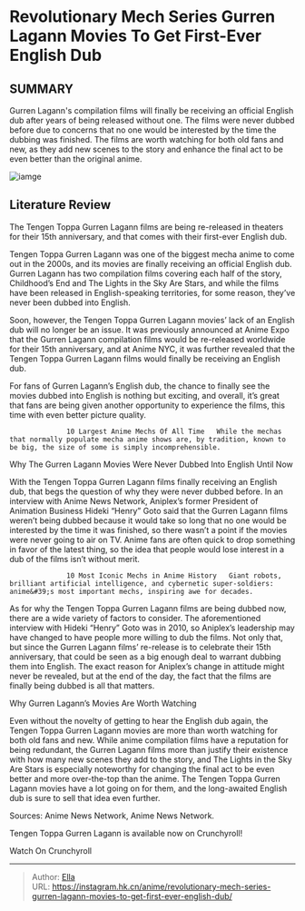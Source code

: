 # Revolutionary Mech Series Gurren Lagann Movies To Get First-Ever English Dub


## SUMMARY 



  Gurren Lagann&#39;s compilation films will finally be receiving an official English dub after years of being released without one.   The films were never dubbed before due to concerns that no one would be interested by the time the dubbing was finished.   The films are worth watching for both old fans and new, as they add new scenes to the story and enhance the final act to be even better than the original anime.  

![iamge](https://static1.srcdn.com/wordpress/wp-content/uploads/2023/11/hocmarketing-org-og-20191-the-epic-return-of-gurren-lagann-movies-to-cinemas-prepare-to-be-blown-away.jpg)

## Literature Review

The Tengen Toppa Gurren Lagann films are being re-released in theaters for their 15th anniversary, and that comes with their first-ever English dub.




Tengen Toppa Gurren Lagann was one of the biggest mecha anime to come out in the 2000s, and its movies are finally receiving an official English dub. Gurren Lagann has two compilation films covering each half of the story, Childhood’s End and The Lights in the Sky Are Stars, and while the films have been released in English-speaking territories, for some reason, they’ve never been dubbed into English.




Soon, however, the Tengen Toppa Gurren Lagann movies’ lack of an English dub will no longer be an issue. It was previously announced at Anime Expo that the Gurren Lagann compilation films would be re-released worldwide for their 15th anniversary, and at Anime NYC, it was further revealed that the Tengen Toppa Gurren Lagann films would finally be receiving an English dub.

          

For fans of Gurren Lagann’s English dub, the chance to finally see the movies dubbed into English is nothing but exciting, and overall, it’s great that fans are being given another opportunity to experience the films, this time with even better picture quality.

                  10 Largest Anime Mechs Of All Time   While the mechas that normally populate mecha anime shows are, by tradition, known to be big, the size of some is simply incomprehensible.   





 Why The Gurren Lagann Movies Were Never Dubbed Into English Until Now 

 

With the Tengen Toppa Gurren Lagann films finally receiving an English dub, that begs the question of why they were never dubbed before. In an interview with Anime News Network, Aniplex’s former President of Animation Business Hideki “Henry” Goto said that the Gurren Lagann films weren’t being dubbed because it would take so long that no one would be interested by the time it was finished, so there wasn’t a point if the movies were never going to air on TV. Anime fans are often quick to drop something in favor of the latest thing, so the idea that people would lose interest in a dub of the films isn’t without merit.

                  10 Most Iconic Mechs in Anime History   Giant robots, brilliant artificial intelligence, and cybernetic super-soldiers: anime&#39;s most important mechs, inspiring awe for decades.   




As for why the Tengen Toppa Gurren Lagann films are being dubbed now, there are a wide variety of factors to consider. The aforementioned interview with Hideki “Henry” Goto was in 2010, so Aniplex’s leadership may have changed to have people more willing to dub the films. Not only that, but since the Gurren Lagann films’ re-release is to celebrate their 15th anniversary, that could be seen as a big enough deal to warrant dubbing them into English. The exact reason for Aniplex’s change in attitude might never be revealed, but at the end of the day, the fact that the films are finally being dubbed is all that matters.



 Why Gurren Lagann’s Movies Are Worth Watching 
          

Even without the novelty of getting to hear the English dub again, the Tengen Toppa Gurren Lagann movies are more than worth watching for both old fans and new. While anime compilation films have a reputation for being redundant, the Gurren Lagann films more than justify their existence with how many new scenes they add to the story, and The Lights in the Sky Are Stars is especially noteworthy for changing the final act to be even better and more over-the-top than the anime. The Tengen Toppa Gurren Lagann movies have a lot going on for them, and the long-awaited English dub is sure to sell that idea even further.




Sources: Anime News Network, Anime News Network.

Tengen Toppa Gurren Lagann is available now on Crunchyroll!

Watch On Crunchyroll



---

> Author: [Ella](https://instagram.hk.cn/)  
> URL: https://instagram.hk.cn/anime/revolutionary-mech-series-gurren-lagann-movies-to-get-first-ever-english-dub/  


